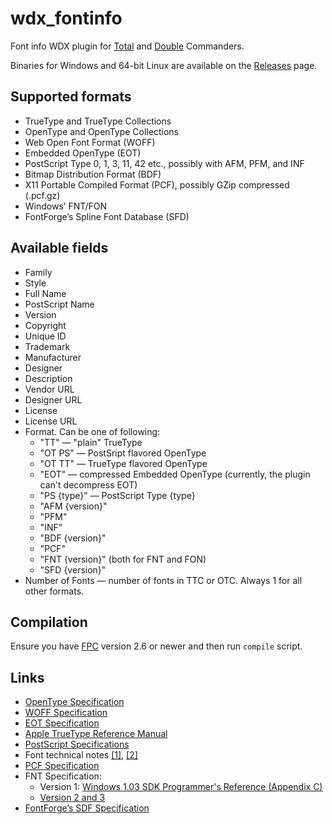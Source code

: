 # wdx_fontinfo

Font info WDX plugin for [Total][Total Commander]
and [Double][Double Commander] Commanders.

Binaries for Windows and 64-bit Linux are available on the
[Releases](https://github.com/danpla/wdx_fontinfo/releases/latest) page.


## Supported formats

* TrueType and TrueType Collections
* OpenType and OpenType Collections
* Web Open Font Format (WOFF)
* Embedded OpenType (EOT)
* PostScript Type 0, 1, 3, 11, 42 etc., possibly with AFM, PFM, and INF
* Bitmap Distribution Format (BDF)
* X11 Portable Compiled Format (PCF), possibly GZip compressed (.pcf.gz)
* Windows’ FNT/FON
* FontForge’s Spline Font Database (SFD)


## Available fields

* Family
* Style
* Full Name
* PostScript Name
* Version
* Copyright
* Unique ID
* Trademark
* Manufacturer
* Designer
* Description
* Vendor URL
* Designer URL
* License
* License URL
* Format. Can be one of following:
    * "TT" — "plain" TrueType
    * "OT PS" — PostSript flavored OpenType
    * "OT TT" — TrueType flavored OpenType
    * "EOT" — compressed Embedded OpenType (currently, the plugin can't
      decompress EOT)
    * "PS {type}" — PostScript Type {type}
    * "AFM {version}"
    * "PFM"
    * "INF"
    * "BDF {version}"
    * "PCF"
    * "FNT {version}" (both for FNT and FON)
    * "SFD {version}"
* Number of Fonts — number of fonts in TTC or OTC. Always 1 for all
  other formats.


## Compilation

Ensure you have [FPC](https://www.freepascal.org/) version 2.6 or newer
and then run `compile` script.


## Links

* [OpenType Specification](https://www.microsoft.com/typography/otspec/)
* [WOFF Specification](http://www.w3.org/TR/WOFF/)
* [EOT Specification](http://www.w3.org/Submission/EOT/)
* [Apple TrueType Reference Manual](https://developer.apple.com/fonts/TrueType-Reference-Manual/)
* [PostScript Specifications](http://partners.adobe.com/public/developer/ps/index_specs.html)
* Font technical notes [[1]](http://www.adobe.com/devnet/font.html), [[2]](http://partners.adobe.com/public/developer/font/index.html)
* [PCF Specification](http://fontforge.github.io/pcf-format.html)
* FNT Specification:
    * Version 1: [Windows 1.03 SDK Programmer's Reference (Appendix C)](http://www.os2museum.com/files/docs/win10sdk/windows-1.03-sdk-prgref-1986.pdf)
    * [Version 2 and 3](https://support.microsoft.com/en-us/kb/65123)
* [FontForge’s SDF Specification](http://fontforge.github.io/en-US/documentation/developers/sfdformat/)


[Total Commander]: http://www.ghisler.com/
[Double Commander]: http://doublecmd.sourceforge.net/
